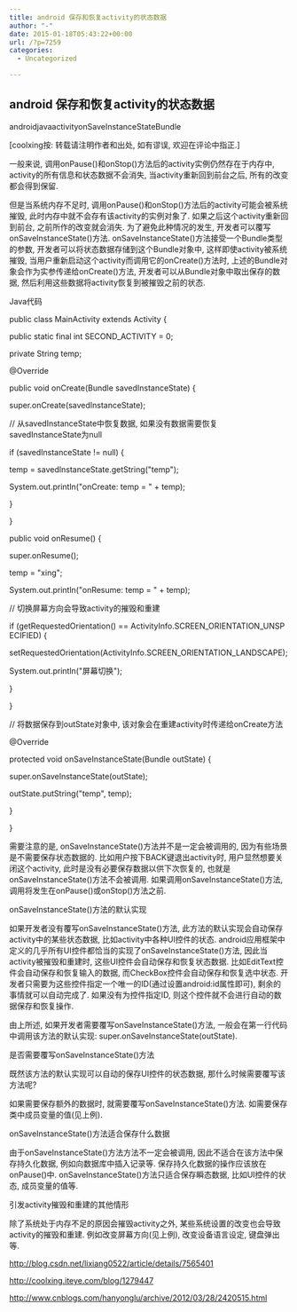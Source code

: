 ```yaml
---
title: android 保存和恢复activity的状态数据
author: "-"
date: 2015-01-18T05:43:22+00:00
url: /?p=7259
categories:
  - Uncategorized

---
```

## android 保存和恢复activity的状态数据

androidjavaactivityonSaveInstanceStateBundle
  
[coolxing按: 转载请注明作者和出处, 如有谬误, 欢迎在评论中指正.]
  
一般来说, 调用onPause()和onStop()方法后的activity实例仍然存在于内存中, activity的所有信息和状态数据不会消失, 当activity重新回到前台之后, 所有的改变都会得到保留.

但是当系统内存不足时, 调用onPause()和onStop()方法后的activity可能会被系统摧毁, 此时内存中就不会存有该activity的实例对象了. 如果之后这个activity重新回到前台, 之前所作的改变就会消失. 为了避免此种情况的发生, 开发者可以覆写onSaveInstanceState()方法. onSaveInstanceState()方法接受一个Bundle类型的参数, 开发者可以将状态数据存储到这个Bundle对象中, 这样即使activity被系统摧毁, 当用户重新启动这个activity而调用它的onCreate()方法时, 上述的Bundle对象会作为实参传递给onCreate()方法, 开发者可以从Bundle对象中取出保存的数据, 然后利用这些数据将activity恢复到被摧毁之前的状态.

Java代码
  
public class MainActivity extends Activity {
  
public static final int SECOND_ACTIVITY = 0;
  
private String temp;

@Override
  
public void onCreate(Bundle savedInstanceState) {
  
super.onCreate(savedInstanceState);
  
// 从savedInstanceState中恢复数据, 如果没有数据需要恢复savedInstanceState为null
  
if (savedInstanceState != null) {
  
temp = savedInstanceState.getString("temp");
  
System.out.println("onCreate: temp = " + temp);
  
}
  
}

public void onResume() {
  
super.onResume();
  
temp = "xing";
  
System.out.println("onResume: temp = " + temp);
  
// 切换屏幕方向会导致activity的摧毁和重建
  
if (getRequestedOrientation() == ActivityInfo.SCREEN_ORIENTATION_UNSPECIFIED) {
  
setRequestedOrientation(ActivityInfo.SCREEN_ORIENTATION_LANDSCAPE);
  
System.out.println("屏幕切换");
  
}
  
}

// 将数据保存到outState对象中, 该对象会在重建activity时传递给onCreate方法
  
@Override
  
protected void onSaveInstanceState(Bundle outState) {
  
super.onSaveInstanceState(outState);
  
outState.putString("temp", temp);
  
}
  
}
  
需要注意的是, onSaveInstanceState()方法并不是一定会被调用的, 因为有些场景是不需要保存状态数据的. 比如用户按下BACK键退出activity时, 用户显然想要关闭这个activity, 此时是没有必要保存数据以供下次恢复的, 也就是onSaveInstanceState()方法不会被调用. 如果调用onSaveInstanceState()方法, 调用将发生在onPause()或onStop()方法之前.
  
onSaveInstanceState()方法的默认实现

如果开发者没有覆写onSaveInstanceState()方法, 此方法的默认实现会自动保存activity中的某些状态数据, 比如activity中各种UI控件的状态. android应用框架中定义的几乎所有UI控件都恰当的实现了onSaveInstanceState()方法, 因此当activity被摧毁和重建时, 这些UI控件会自动保存和恢复状态数据. 比如EditText控件会自动保存和恢复输入的数据, 而CheckBox控件会自动保存和恢复选中状态. 开发者只需要为这些控件指定一个唯一的ID(通过设置android:id属性即可), 剩余的事情就可以自动完成了. 如果没有为控件指定ID, 则这个控件就不会进行自动的数据保存和恢复操作.

由上所述, 如果开发者需要覆写onSaveInstanceState()方法, 一般会在第一行代码中调用该方法的默认实现: super.onSaveInstanceState(outState).
  
是否需要覆写onSaveInstanceState()方法

既然该方法的默认实现可以自动的保存UI控件的状态数据, 那什么时候需要覆写该方法呢?

如果需要保存额外的数据时, 就需要覆写onSaveInstanceState()方法. 如需要保存类中成员变量的值(见上例).
  
onSaveInstanceState()方法适合保存什么数据

由于onSaveInstanceState()方法方法不一定会被调用, 因此不适合在该方法中保存持久化数据, 例如向数据库中插入记录等. 保存持久化数据的操作应该放在onPause()中. onSaveInstanceState()方法只适合保存瞬态数据, 比如UI控件的状态, 成员变量的值等.
  
引发activity摧毁和重建的其他情形

除了系统处于内存不足的原因会摧毁activity之外, 某些系统设置的改变也会导致activity的摧毁和重建. 例如改变屏幕方向(见上例), 改变设备语言设定, 键盘弹出等.


http://blog.csdn.net/lixiang0522/article/details/7565401

http://coolxing.iteye.com/blog/1279447

http://www.cnblogs.com/hanyonglu/archive/2012/03/28/2420515.html